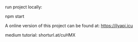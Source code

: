 run project locally:

npm start

A online version of this project can be found at: https://ilyapi.icu


medium tutorial: shorturl.at/cuHMX
